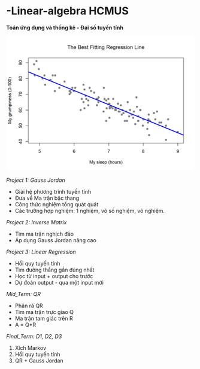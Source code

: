 # -Linear-algebra HCMUS
**Toán ứng dụng và thống kê - Đại số tuyến tính**

<img src = ".\image\abc.png">

*Project 1: Gauss Jordan*
- Giải hệ phương trình tuyến tính 
- Đưa về Ma trận bậc thang
- Công thức nghiệm tổng quát quát
- Các trường hợp nghiệm: 1 nghiệm, vô số nghiệm, vô nghiệm.

*Project 2: Inverse Matrix*
- Tìm ma trận nghịch đảo
- Áp dụng Gauss Jordan nâng cao

*Project 3: Linear Regression*
- Hồi quy tuyến tính
- Tìm đường thẳng gần đúng nhất
- Học từ input + output cho trước
- Dự đoán output - qua một input mới 

*Mid_Term: QR*
- Phân rã QR
- Tìm ma trận trực giao Q
- Ma trận tam giác trên R
- A = Q*R

*Final_Term: D1, D2, D3*
1. Xích Markov
2. Hồi quy tuyến tính
3. QR + Gauss Jordan